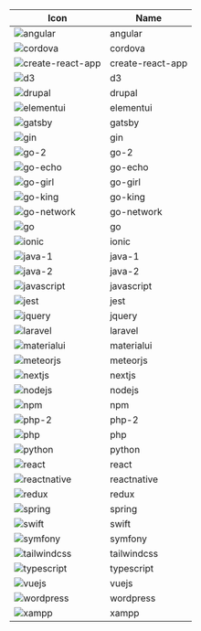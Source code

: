 
  | Icon | Name |
  |-----------|-------|
  | ![angular](/icons/angular.svg) | angular 
| ![cordova](/icons/cordova.svg) | cordova 
| ![create-react-app](/icons/create-react-app.svg) | create-react-app 
| ![d3](/icons/d3.svg) | d3 
| ![drupal](/icons/drupal.svg) | drupal 
| ![elementui](/icons/elementui.svg) | elementui 
| ![gatsby](/icons/gatsby.svg) | gatsby 
| ![gin](/icons/gin.svg) | gin 
| ![go-2](/icons/go-2.svg) | go-2 
| ![go-echo](/icons/go-echo.svg) | go-echo 
| ![go-girl](/icons/go-girl.svg) | go-girl 
| ![go-king](/icons/go-king.svg) | go-king 
| ![go-network](/icons/go-network.svg) | go-network 
| ![go](/icons/go.svg) | go 
| ![ionic](/icons/ionic.svg) | ionic 
| ![java-1](/icons/java-1.svg) | java-1 
| ![java-2](/icons/java-2.svg) | java-2 
| ![javascript](/icons/javascript.svg) | javascript 
| ![jest](/icons/jest.svg) | jest 
| ![jquery](/icons/jquery.svg) | jquery 
| ![laravel](/icons/laravel.svg) | laravel 
| ![materialui](/icons/materialui.svg) | materialui 
| ![meteorjs](/icons/meteorjs.svg) | meteorjs 
| ![nextjs](/icons/nextjs.svg) | nextjs 
| ![nodejs](/icons/nodejs.svg) | nodejs 
| ![npm](/icons/npm.svg) | npm 
| ![php-2](/icons/php-2.svg) | php-2 
| ![php](/icons/php.svg) | php 
| ![python](/icons/python.svg) | python 
| ![react](/icons/react.svg) | react 
| ![reactnative](/icons/reactnative.svg) | reactnative 
| ![redux](/icons/redux.svg) | redux 
| ![spring](/icons/spring.svg) | spring 
| ![swift](/icons/swift.svg) | swift 
| ![symfony](/icons/symfony.svg) | symfony 
| ![tailwindcss](/icons/tailwindcss.svg) | tailwindcss 
| ![typescript](/icons/typescript.svg) | typescript 
| ![vuejs](/icons/vuejs.svg) | vuejs 
| ![wordpress](/icons/wordpress.svg) | wordpress 
| ![xampp](/icons/xampp.svg) | xampp 
  